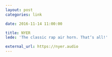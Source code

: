 ```yaml
---
layout: post
categories: link

date: 2016-11-14 11:00:00

title: NYER
lede: 'The classic rap air horn. That‘s all!'

external_url: https://nyer.audio
---
```

